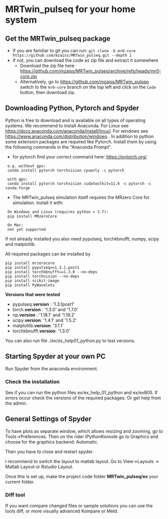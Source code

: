 # MRTwin_pulseq for your home system

##  Get the MRTwin_pulseq package
 - If you are familiar to git you can run: ``git clone -b mr0-core https://github.com/mzaiss/MRTwin_pulseq.git --depth 1``
 - If not, you can download the code as zip file and extract it somewhere
    - Download the zip file here https://github.com/mzaiss/MRTwin_pulseq/archive/refs/heads/mr0-core.zip
    - Alternatively, go to https://github.com/mzaiss/MRTwin_pulseq switch to the ``mr0-core`` branch on the top left and click on the ``Code`` button, then download zip.


## Downloading Python, Pytorch and Spyder ##
Python is free to download and is available on all types of operating systems. We recommend to install Anaconda. For Linux see https://docs.anaconda.com/anaconda/install/linux/. For windows see https://www.anaconda.com/distribution/windows . 
In addition to python some extension packages are required like Pytorch. Install them by using the following commands in the "Anaconda Prompt".
						
 - for pytorch find your correct command here: https://pytorch.org/   

```
 e.g. without gpu:
 conda install pytorch torchvision cpuonly -c pytorch
 
 with gpu:
 conda install pytorch torchvision cudatoolkit=11.6 -c pytorch -c conda-forge
```


- The MRTwin_pulseq simulation itself requires the MRzero Core for simulation. Install it with:

```
 On Windows and Linux (requires python > 3.7):
 pip install MRzeroCore

 On Mac:
 not yet supported
```

If not already installed you also need pypulseq, torchkbnufft, numpy, scipy and matplotlib.

All required packages can be installed by
```
pip install mrzerocore
pip install pypulseq==1.3.1.post1
pip install torchkbnufft==1.3.0 --no-deps
pip install torchvision --no-deps
pip install scikit-image
pip install PyWavelets
```

**Versions that were tested**

 -  pypulseq.__version__ : '1.3.1post1'
 -  torch.__version__  : '1.3.0'   and  '1.7.0'
 -  np.__version__ 	 : '1.18.1'    and  '1.19.2'
 -  scipy.__version__: '1.4.1'     and  '1.5.2'
 -  matplotlib.__version__: '3.1.1'
 -  torchkbnufft.__version__: '1.3.0'

You can also run file ./ex/ex_help01_python.py to test versions.

## Starting Spyder at your own PC ##

Run Spyder from the anaconda environment.

### Check the installation
See if you can run the python files ex/ex_help_01_python and ex/exB05.
If errors occur check the versions of the required packages. Or get help from the admin.


## General Settings of Spyder ##

To have plots as separate window, which allows resizing and zooming, go to Tools->Preferences. Then on the rider IPythonKonsole go to Graphics and choose for the graphics backend: Automatic. 

Then you have to close and restart spyder.

I recommend to switch the layout to matlab layout. Go to View->Layouts -> Matlab Layout or Rstudio Layout.

Once this is set up, make the project code folder **MRTwin_pulseq/ex** your current folder. 


### Diff tool

If you want compare changed files or sample solutions you can use the tools diff, or more visually advanced Kompare or Meld.

